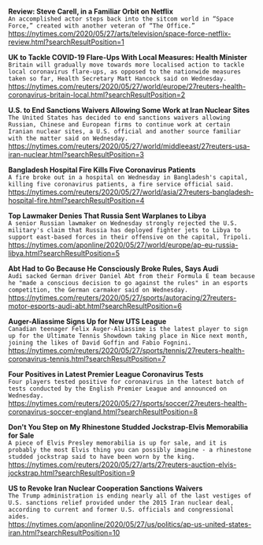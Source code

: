 **Review: Steve Carell, in a Familiar Orbit on Netflix**\
`An accomplished actor steps back into the sitcom world in “Space Force,” created with another veteran of “The Office.”`\
https://nytimes.com/2020/05/27/arts/television/space-force-netflix-review.html?searchResultPosition=1

**UK to Tackle COVID-19 Flare-Ups With Local Measures: Health Minister**\
`Britain will gradually move towards more localised action to tackle local coronavirus flare-ups, as opposed to the nationwide measures taken so far, Health Secretary Matt Hancock said on Wednesday.`\
https://nytimes.com/reuters/2020/05/27/world/europe/27reuters-health-coronavirus-britain-local.html?searchResultPosition=2

**U.S. to End Sanctions Waivers Allowing Some Work at Iran Nuclear Sites**\
`The United States has decided to end sanctions waivers allowing Russian, Chinese and European firms to continue work at certain Iranian nuclear sites, a U.S. official and another source familiar with the matter said on Wednesday.`\
https://nytimes.com/reuters/2020/05/27/world/middleeast/27reuters-usa-iran-nuclear.html?searchResultPosition=3

**Bangladesh Hospital Fire Kills Five Coronavirus Patients**\
`A fire broke out in a hospital on Wednesday in Bangladesh's capital, killing five coronavirus patients, a fire service official said.`\
https://nytimes.com/reuters/2020/05/27/world/asia/27reuters-bangladesh-hospital-fire.html?searchResultPosition=4

**Top Lawmaker Denies That Russia Sent Warplanes to Libya**\
`A senior Russian lawmaker on Wednesday strongly rejected the U.S. military's claim that Russia has deployed fighter jets to Libya to support east-based forces in their offensive on the capital, Tripoli.`\
https://nytimes.com/aponline/2020/05/27/world/europe/ap-eu-russia-libya.html?searchResultPosition=5

**Abt Had to Go Because He Consciously Broke Rules, Says Audi**\
`Audi sacked German driver Daniel Abt from their Formula E team because he "made a conscious decision to go against the rules" in an esports competition, the German carmaker said on Wednesday.`\
https://nytimes.com/reuters/2020/05/27/sports/autoracing/27reuters-motor-esports-audi-abt.html?searchResultPosition=6

**Auger-Aliassime Signs Up for New UTS League**\
`Canadian teenager Felix Auger-Aliassime is the latest player to sign up for the Ultimate Tennis Showdown taking place in Nice next month, joining the likes of David Goffin and Fabio Fognini.`\
https://nytimes.com/reuters/2020/05/27/sports/tennis/27reuters-health-coronavirus-tennis.html?searchResultPosition=7

**Four Positives in Latest Premier League Coronavirus Tests**\
`Four players tested positive for coronavirus in the latest batch of tests conducted by the English Premier League and announced on Wednesday.`\
https://nytimes.com/reuters/2020/05/27/sports/soccer/27reuters-health-coronavirus-soccer-england.html?searchResultPosition=8

**Don't You Step on My Rhinestone Studded Jockstrap-Elvis Memorabilia for Sale**\
`A piece of Elvis Presley memorabilia is up for sale, and it is probably the most Elvis thing you can possibly imagine - a rhinestone studded jockstrap said to have been worn by the king.`\
https://nytimes.com/reuters/2020/05/27/arts/27reuters-auction-elvis-jockstrap.html?searchResultPosition=9

**US to Revoke Iran Nuclear Cooperation Sanctions Waivers**\
`The Trump administration is ending nearly all of the last vestiges of U.S. sanctions relief provided under the 2015 Iran nuclear deal, according to current and former U.S. officials and congressional aides.`\
https://nytimes.com/aponline/2020/05/27/us/politics/ap-us-united-states-iran.html?searchResultPosition=10

